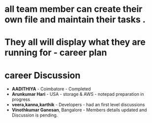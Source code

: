 # all team member can create their own file and maintain their tasks .

# They all will display what they are running for - career plan


# career Discussion



- **AADITHIYA** - Coimbatore - Completed
- **Arunkumar Hari** - USA - storage & AWS - notepad preparation in progress
- **veera,kanna,karthik** - Developers - had an first level discussions
- **Vinothkumar Ganesan**, Bangalore  - Members details updated and Discussion is pending.
